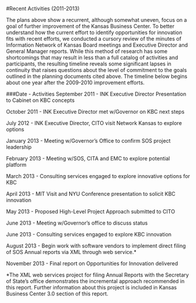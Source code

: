 #Recent Activities (2011-2013)

The plans above show a recurrent, although somewhat uneven, focus on a goal of further improvement of the Kansas Business Center.  To better understand how the current effort to identify opportunities for innovation fits with recent efforts, we conducted a cursory review of the minutes of Information Network of Kansas Board meetings and Executive Director and General Manager reports.  While this method of research has some shortcomings that may result in less than a full catalog of activities and participants, the resulting timeline reveals some significant lapses in continuity that raises questions about the level of commitment to the goals outlined in the planning documents cited above. The timeline below begins about one year after the 2009-2010 improvement efforts.

###Date - Activities
September 2011 - INK Executive Director Presentation to Cabinet on KBC concepts

October 2011 - INK Executive Director met w/Governor on KBC next steps

July 2012 - INK Executive Director, CITO visit Network Kansas to explore options

January 2013 - Meeting w/Governor’s Office to confirm SOS project leadership

February 2013 - Meeting w/SOS, CITA and EMC to explore potential platform

March 2013 - Consulting services engaged to explore innovative options for KBC

April 2013 - MIT Visit and NYU Conference presentation to solicit KBC 
innovation

May 2013 - Proposed High-Level Project Approach submitted to CITO

June 2013 - Meeting w/Governor’s office to discuss status

June 2013 - Consulting services engaged to explore KBC innovation

August 2013 - Begin work with software vendors to implement direct filing of SOS Annual reports via XML through web service.*

November 2013 - Final report on Opportunities for Innovation delivered

*The XML web services project for filing Annual Reports with the Secretary of State’s office demonstrates the incremental approach recommended in this report.  Further information about this project is included in Kansas Business Center 3.0 section of this report.

